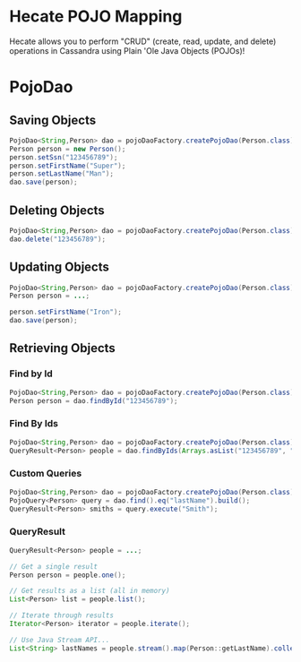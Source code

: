 # Hecate POJO Mapping

Hecate allows you to perform "CRUD" (create, read, update, and delete) operations in Cassandra using Plain 'Ole Java Objects (POJOs)!  

# PojoDao

## Saving Objects

```Java
PojoDao<String,Person> dao = pojoDaoFactory.createPojoDao(Person.class);
Person person = new Person();
person.setSsn("123456789");
person.setFirstName("Super");
person.setLastName("Man");
dao.save(person);
```

## Deleting Objects

```Java
PojoDao<String,Person> dao = pojoDaoFactory.createPojoDao(Person.class);
dao.delete("123456789");
```

## Updating Objects

```Java
PojoDao<String,Person> dao = pojoDaoFactory.createPojoDao(Person.class);
Person person = ...;

person.setFirstName("Iron");
dao.save(person);
```

## Retrieving Objects

### Find by Id

```Java
PojoDao<String,Person> dao = pojoDaoFactory.createPojoDao(Person.class);
Person person = dao.findById("123456789");
```

### Find By Ids

```Java
PojoDao<String,Person> dao = pojoDaoFactory.createPojoDao(Person.class);
QueryResult<Person> people = dao.findByIds(Arrays.asList("123456789", "987654321"));
```

### Custom Queries

```Java
PojoDao<String,Person> dao = pojoDaoFactory.createPojoDao(Person.class);
PojoQuery<Person> query = dao.find().eq("lastName").build();
QueryResult<Person> smiths = query.execute("Smith"); 
```

### QueryResult

```Java
QueryResult<Person> people = ...;

// Get a single result
Person person = people.one();

// Get results as a list (all in memory)
List<Person> list = people.list();

// Iterate through results
Iterator<Person> iterator = people.iterate();

// Use Java Stream API...
List<String> lastNames = people.stream().map(Person::getLastName).collect(Collectors.toList());

```